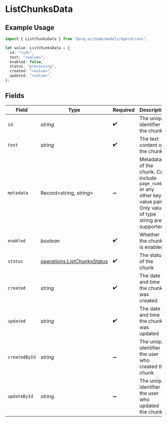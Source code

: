 # ListChunksData

## Example Usage

```typescript
import { ListChunksData } from "@orq-ai/node/models/operations";

let value: ListChunksData = {
  id: "<id>",
  text: "<value>",
  enabled: false,
  status: "processing",
  created: "<value>",
  updated: "<value>",
};
```

## Fields

| Field                                                                                                                    | Type                                                                                                                     | Required                                                                                                                 | Description                                                                                                              |
| ------------------------------------------------------------------------------------------------------------------------ | ------------------------------------------------------------------------------------------------------------------------ | ------------------------------------------------------------------------------------------------------------------------ | ------------------------------------------------------------------------------------------------------------------------ |
| `id`                                                                                                                     | *string*                                                                                                                 | :heavy_check_mark:                                                                                                       | The unique identifier of the chunk                                                                                       |
| `text`                                                                                                                   | *string*                                                                                                                 | :heavy_check_mark:                                                                                                       | The text content of the chunk                                                                                            |
| `metadata`                                                                                                               | Record<string, *string*>                                                                                                 | :heavy_minus_sign:                                                                                                       | Metadata of the chunk. Can include `page_number` or any other key-value pairs. Only values of type string are supported. |
| `enabled`                                                                                                                | *boolean*                                                                                                                | :heavy_check_mark:                                                                                                       | Whether the chunk is enabled                                                                                             |
| `status`                                                                                                                 | [operations.ListChunksStatus](../../models/operations/listchunksstatus.md)                                               | :heavy_check_mark:                                                                                                       | The status of the chunk                                                                                                  |
| `created`                                                                                                                | *string*                                                                                                                 | :heavy_check_mark:                                                                                                       | The date and time the chunk was created                                                                                  |
| `updated`                                                                                                                | *string*                                                                                                                 | :heavy_check_mark:                                                                                                       | The date and time the chunk was updated                                                                                  |
| `createdById`                                                                                                            | *string*                                                                                                                 | :heavy_minus_sign:                                                                                                       | The unique identifier of the user who created the chunk                                                                  |
| `updateById`                                                                                                             | *string*                                                                                                                 | :heavy_minus_sign:                                                                                                       | The unique identifier of the user who updated the chunk                                                                  |